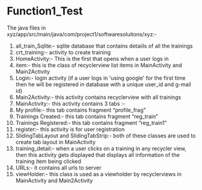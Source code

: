 # Function1_Test

The java files in xyz/app/src/main/java/com/project1/softwaresoluitons/xyz:-
1. all_train_Sqlite:-
  sqlite database that contains detaiils of all the trainings 
2. crt_training:-
activity to create training
3. HomeActivity:-
This is the first that opens when a user logs in
4. item:-
this is the class of  recyclerview list items in MainActivity and Main2Activity
5. Login:-
login activity
(if a user logs in 'using google' for the first time then he will be registered in database with a unique user_id and  g-mail id)   
6. Main2Activity:-
this activity contains recyclerview with all trainings
7. MainActivity:-
this activity contains 3 tabs :-
1. My profile:- this tab contains fragment  “profile_frag”
2. Trainings Created:- this tab contains fragment “reg_train”
3. Trainings Registered:- this tab contains fragment “reg_train1”
8. register:-
this activity is for user registration
9. SlidingTabLayout and SlidingTabStrip:-
both of these classes are used  to create tab layout in MainActivity 
10. training_detail:-
when a user clicks on a training in any recycler view, then this activity gets displayed
that displays all information of the training item being clicked
11. URLs:-
it contains all urls to server
12. viewHolder:-
this class is used as a viewholder by recyclerviews in MainActivity and Main2Activity
